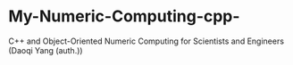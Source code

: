 # My-Numeric-Computing-cpp-
C++ and Object-Oriented Numeric Computing for Scientists and Engineers (Daoqi Yang (auth.))
